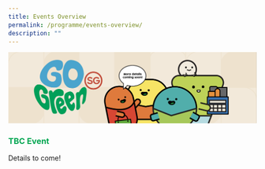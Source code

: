 ```yaml
---
title: Events Overview
permalink: /programme/events-overview/
description: ""
---
```

![](/images/tbc-banner.png)
### <span class="tx-green">TBC Event</span>

Details to come!

<style>
	.tx-green { color: #00A651; }
	.tx-light-green { color: #A9CB5A; }
	.tx-dark-green { color: #52A057; }
	.tx-blue { color: #71B4DA; }
	.tx-gray { color: #9B9B9B; }
	.tx-brown { color: #8B572A; }
</style>
